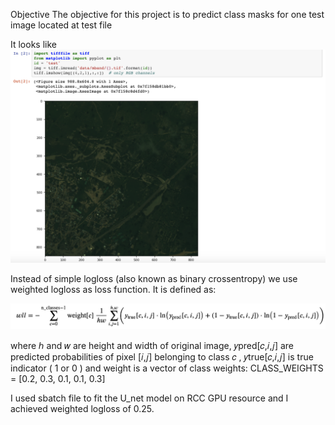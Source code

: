 Objective
The objective for this project is to predict class masks for one test image located at test file

It looks like 
![Screenshot](https://github.com/LiCao-Li/U_Net_Modeling/blob/main/test_image.png)

Instead of simple logloss (also known as binary crossentropy) we use weighted logloss as loss function.
It is defined as:

![Screenshot](https://github.com/LiCao-Li/U_Net_Modeling/blob/main/weight_loss.png)

where  ℎ  and  𝑤  are height and width of original image,  𝑦pred[𝑐,𝑖,𝑗]  are predicted probabilities of pixel  [𝑖,𝑗]  belonging to class  𝑐 ,  𝑦true[𝑐,𝑖,𝑗]  is true indicator ( 1  or  0 ) and  weight  is a vector of class weights: CLASS_WEIGHTS = [0.2, 0.3, 0.1, 0.1, 0.3]


I used sbatch file to fit the U_net model on RCC GPU resource and I achieved weighted logloss of 0.25.